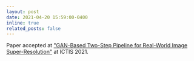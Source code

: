 ```yaml
---
layout: post
date: 2021-04-20 15:59:00-0400
inline: true
related_posts: false
---
```


Paper accepted at ["GAN-Based Two-Step Pipeline for Real-World Image Super-Resolution"](https://link.springer.com/chapter/10.1007/978-981-16-4177-0_75) at ICTIS 2021.
